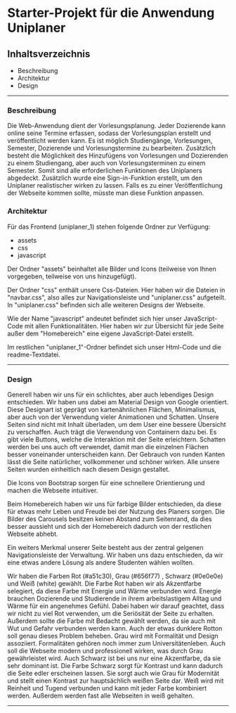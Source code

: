# Starter-Projekt für die Anwendung Uniplaner

## Inhaltsverzeichnis

- Beschreibung
- Architektur
- Design

---

### Beschreibung

Die Web-Anwendung dient der Vorlesungsplanung.
Jeder Dozierende kann online seine Termine erfassen, sodass der Vorlesungsplan erstellt und veröffentlicht werden kann.
Es ist möglich Studiengänge, Vorlesungen, Semester, Dozierende und Vorlesungstermine zu bearbeiten.
Zusätzlich besteht die Möglichkeit des Hinzufügens von Vorlesungen und Dozierenden zu einem Studiengang, aber auch von Vorlesungsterminen zu einem Semester.
Somit sind alle erforderlichen Funktionen des Uniplaners abgedeckt.
Zusätzlich wurde eine Sign-in-Funktion erstellt, um den Uniplaner realistischer wirken zu lassen. Falls es zu einer Veröffentlichung der Webseite kommen sollte, müsste man diese Funktion anpassen.

### Architektur

Für das Frontend (uniplaner_1) stehen folgende Ordner zur Verfügung:

- assets
- css
- javascript

Der Ordner "assets" beinhaltet alle Bilder und Icons (teilweise von Ihnen vorgegeben, teilweise von uns hinzugefügt).

Der Ordner "css" enthält unsere Css-Dateien. Hier haben wir die Dateien in "navbar.css", also alles zur Navigationsleiste und "uniplaner.css" aufgeteilt. In "uniplaner.css" befinden sich alle weiteren Designs der Webseite.

Wie der Name "javascript" andeutet befindet sich hier unser JavaScript-Code mit allen Funktionalitäten. Hier haben wir zur Übersicht für jede Seite außer dem "Homebereich" eine eigene JavaScript-Datei erstellt.

Im restlichen "uniplaner_1"-Ordner befindet sich unser Html-Code und die readme-Textdatei.

---

### Design

Generell haben wir uns für ein schlichtes, aber auch lebendiges Design entschieden.
Wir haben uns dabei am Material Design von Google orientiert. Diese Designart ist geprägt von kartenähnlichen Flächen, Minimalismus, aber auch von der Verwendung vieler Animationen und Schatten.
Unsere Seiten sind nicht mit Inhalt überladen, um dem User eine bessere Übersicht zu verschaffen. Auch trägt die Verwendung von Containern dazu bei.
Es gibt viele Buttons, welche die Interaktion mit der Seite erleichtern.
Schatten werden bei uns auch oft verwendet, damit man die einzelnen Flächen besser voneinander unterscheiden kann.
Der Gebrauch von runden Kanten lässt die Seite natürlicher, vollkommener und schöner wirken.
Alle unsere Seiten wurden einheitlich nach diesem Design gestaltet.

Die Icons von Bootstrap sorgen für eine schnellere Orientierung und machen die Webseite intuitiver.

Beim Homebereich haben wir uns für farbige Bilder entschieden, da diese für etwas mehr Leben und Freude bei der Nutzung des Planers sorgen. Die Bilder des Carousels besitzen keinen Abstand zum Seitenrand, da dies besser aussieht und sich der Homebereich dadurch von der restlichen Webseite abhebt.

Ein weiters Merkmal unserer Seite besteht aus der zentral gelgenen Navigationsleiste der Verwaltung. Wir haben uns dazu entschieden, da wir eine etwas andere Lösung als andere Studenten wählen wollten.

Wir haben die Farben Rot (#a51c30), Grau (#656f77) , Schwarz (#0e0e0e) und Weiß (white) gewählt.
Die Farbe Rot haben wir als Akzentfarbe selegiert, da diese Farbe mit Energie und Wärme verbunden wird. Energie brauchen Dozierende und Studierende in ihrem arbeitslastigem Alltag und Wärme für ein angenehmes Gefühl. Dabei haben wir darauf geachtet, dass wir nicht zu viel Rot verwenden, um die Seriösität der Seite zu erhalten. Außerdem sollte die Farbe mit Bedacht gewählt werden, da sie auch mit Wut und Gefahr verbunden werden kann. Auch der etwas dunklere Rotton soll genau dieses Problem beheben.
Grau wird mit Formalität und Design assoziiert. Formalitäten gehören noch immer zum Universitätenleben. Auch soll die Webseite modern und professionell wirken, was durch Grau gewährleistet wird.
Auch Schwarz ist bei uns nur eine Akzentfarbe, da sie sehr dominant ist. Die Farbe Schwarz sorgt für Kontrast und kann dadurch die Seite edler erscheinen lassen. Sie sorgt auch wie Grau für Modernität und stellt einen Kontrast zur hauptsächlich weißen Seite dar.
Weiß wird mit Reinheit und Tugend verbunden und kann mit jeder Farbe kombiniert werden. Außerdem werden fast alle Webseiten in weiß gehalten.

---
